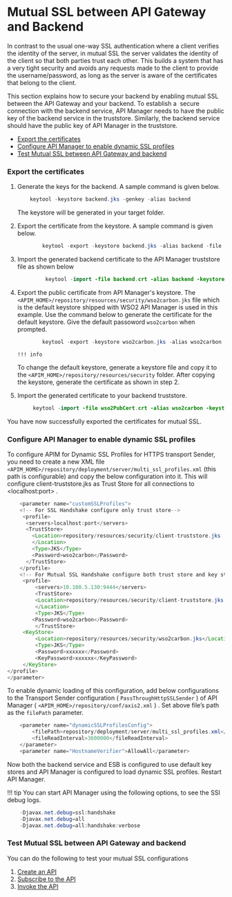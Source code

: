 # Mutual SSL between API Gateway and Backend

In contrast to the usual one-way SSL authentication where a client verifies the identity of the server, in mutual SSL the server validates the identity of the client so that both parties trust each other. This builds a system that has a very tight security and avoids any requests made to the client to provide the username/password, as long as the server is aware of the certificates that belong to the client.

This section explains how to secure your backend by enabling mutual SSL between the API Gateway and your backend. To establish a  secure connection with the backend service, API Manager needs to have the public key of the backend service in the truststore. Similarly, the backend service should have the public key of API Manager in the truststore.

-   [Export the certificates](#MutualSSLbetweenAPIGatewayandBackend-Exportthecertificates)
-   [Configure API Manager to enable dynamic SSL profiles](#MutualSSLbetweenAPIGatewayandBackend-ConfigureAPIManagertoenabledynamicSSLprofiles)
-   [Test Mutual SSL between API Gateway and backend](#MutualSSLbetweenAPIGatewayandBackend-TestMutualSSLbetweenAPIGatewayandbackend)

### Export the certificates

1.  Generate the keys for the backend. A sample command is given below.

    ``` java
        keytool -keystore backend.jks -genkey -alias backend 
    ```

    The keystore will be generated in your target folder.

2.  Export the certificate from the keystore. A sample command is given below.

    ``` java
            keytool -export -keystore backend.jks -alias backend -file backend.crt 
    ```

3.  Import the generated backend certificate to the API Manager truststore file as shown below

    ``` java
             keytool -import -file backend.crt -alias backend -keystore <APIM_HOME>/repository/resources/security/client-truststore.jks
    ```

4.  Export the public certificate from API Manager's keystore. The `<APIM_HOME>/repository/resources/security/wso2carbon.jks` file which is the default keystore shipped with WSO2 API Manager is used in this example. Use the command below to generate the certificate for the default keystore. Give the default passoword `wso2carbon` when prompted.

    ``` java
            keytool -export -keystore wso2carbon.jks -alias wso2carbon -file wso2PubCert.cert
    ```

        !!! info
    To change the default keystore, generate a keystore file and copy it to the `<APIM_HOME>/repository/resources/security` folder. After copying the keystore, generate the certificate as shown in step 2.


5.  Import the generated certificate to your backend truststore.

    ``` java
         keytool -import -file wso2PubCert.crt -alias wso2carbon -keystore backend-truststore.jks
    ```

You have now successfully exported the certificates for mutual SSL.

### Configure API Manager to enable dynamic SSL profiles

To configure APIM for Dynamic SSL Profiles for HTTPS transport Sender, you need to create a new XML file `<APIM_HOME>/repository/deployment/server/multi_ssl_profiles.xml` (this path is configurable) and copy the below configuration into it. This will configure client-truststore.jks as Trust Store for all connections to &lt;localhost:port&gt; .

``` java
    <parameter name="customSSLProfiles">
    <!-- For SSL Handshake configure only trust store--> 
     <profile>
      <servers>localhost:port</servers>
      <TrustStore>
        <Location>repository/resources/security/client-truststore.jks
        </Location>
        <Type>JKS</Type>
        <Password>wso2carbon</Password>
      </TrustStore>
    </profile>
    <!-- For Mutual SSL Handshake configure both trust store and key store-->  
     <profile>
         <servers>10.100.5.130:9444</servers>
         <TrustStore>
         <Location>repository/resources/security/client-truststore.jks
         </Location>
         <Type>JKS</Type>
        <Password>wso2carbon</Password>
         </TrustStore>
     <KeyStore>
         <Location>repository/resources/security/wso2carbon.jks</Location>
         <Type>JKS</Type>
         <Password>xxxxxx</Password>
         <KeyPassword>xxxxxx</KeyPassword>
     </KeyStore>
</profile>
</parameter>
```
To enable dynamic loading of this configuration, add below configurations to the Transport Sender configuration ( `PassThroughHttpSSLSender` ) of API Manager ( `<APIM_HOME>/repository/conf/axis2.xml` ) . Set above file’s path as the `filePath` parameter.

``` java
    <parameter name="dynamicSSLProfilesConfig">  
        <filePath>repository/deployment/server/multi_ssl_profiles.xml</filePath>
        <fileReadInterval>3600000</fileReadInterval>  
    </parameter>
    <parameter name="HostnameVerifier">AllowAll</parameter>
```

Now both the backend service and ESB is configured to use default key stores and API Manager is configured to load dynamic SSL profiles. Restart API Manager.

!!! tip
You can start API Manager using the following options, to see the SSI debug logs.
``` java
    -Djavax.net.debug=ssl:handshake
    -Djavax.net.debug=all
    -Djavax.net.debug=all:handshake:verbose
```


### Test Mutual SSL between API Gateway and backend

You can do the following to test your mutual SSL configurations

1.  [Create an API](_Create_and_Publish_an_API_)
2.  [Subscribe to the API](_Subscribe_to_an_API_)
3.  [Invoke the API](_Invoke_an_API_using_the_Integrated_API_Console_)

